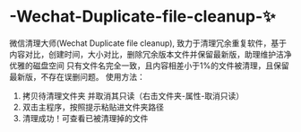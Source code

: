 # -Wechat-Duplicate-file-cleanup-✨
微信清理大师(Wechat Duplicate file cleanup), 致力于清理冗余重复软件，基于内容对比，创建时间，大小对比，删除冗余版本文件并保留最新版，助理维护洁净优雅的磁盘空间
只有文件名完全一致，且内容相差小于1%的文件被清理，且保留最新版，不存在误删问题。
使用方法：
1. 拷贝待清理文件夹 并取消其只读（右击文件夹-属性-取消只读）
2. 双击主程序，按照提示粘贴进文件夹路径
3. 清理成功！可查看已被清理掉的文件
